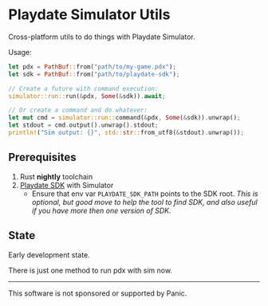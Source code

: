 # Playdate Simulator Utils

Cross-platform utils to do things with Playdate Simulator.


Usage:

```rust
let pdx = PathBuf::from("path/to/my-game.pdx");
let sdk = PathBuf::from("path/to/playdate-sdk");

// Create a future with command execution:
simulator::run::run(&pdx, Some(&sdk)).await;

// Or create a command and do whatever:
let mut cmd = simulator::run::command(&pdx, Some(&sdk)).unwrap();
let stdout = cmd.output().unwrap().stdout;
println!("Sim output: {}", std::str::from_utf8(&stdout).unwrap());
```


## Prerequisites

1. Rust __nightly__ toolchain
3. [Playdate SDK][sdk] with Simulator
   - Ensure that env var `PLAYDATE_SDK_PATH` points to the SDK root. _This is optional, but good move to help the tool to find SDK, and also useful if you have more then one version of SDK._


[playdate-website]: https://play.date
[sdk]: https://play.date/dev/#cardSDK



## State

Early development state.

There is just one method to run pdx with sim now.



- - -

This software is not sponsored or supported by Panic.
